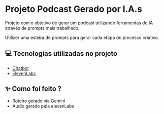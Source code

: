 # Projeto Podcast Gerado por I.A.s

Projeto com o objetivo de gerar um podcast utilizando ferramentas de IA através de prompts mais trabalhado.

Utilizer uma esteira de prompts para gerar cada etapa do processo criativo.

## 💻 Tecnologias utilizadas no projeto

- [Chatbot](https://gemini.google.com/app) 
- [ElevenLabs](https://beta.elevenlabs.io/)


## ✨ Como foi feito ?

- Roteiro gerado via Gemini
- Audio gerado pela elevenLabs

